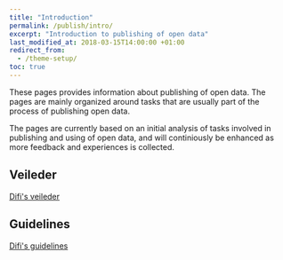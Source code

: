 ```yaml
---
title: "Introduction"
permalink: /publish/intro/
excerpt: "Introduction to publishing of open data"
last_modified_at: 2018-03-15T14:00:00 +01:00
redirect_from:
  - /theme-setup/
toc: true
---
```


These pages provides information about publishing of open data. The pages are mainly organized around tasks that are usually part of the process of publishing open data. 

The pages are currently based on an initial analysis of tasks involved in publishing and using of open data, and will continiously be enhanced as more feedback and experiences is collected.


## Veileder

[Difi's veileder](https://data.norge.no/document/del-og-skap-verdier-veileder-i-tilgjengeliggjøring-av-offentlige-data)


## Guidelines

[Difi's guidelines](https://data.norge.no/retningslinjer-ved-tilgjengeliggjøring-av-offentlige-data)
